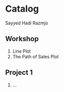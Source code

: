 # Catalog 

Sayyed Hadi Razmjo

## Workshop
1. Line Plot
2. The Path of Sales Plot

## Project 1
1. ... 
